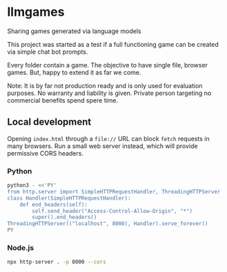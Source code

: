 # llmgames
Sharing games generated via language models 

This project was started as a test if a full functioning game can be created via simple chat bot prompts. 

Every folder contain a game. The objective to have single file, browser games. But, happy to extend it as far we come.

Note: It is by far not production ready and is only used for evaluation purposes. No warranty and liability is given. Private person targeting no commercial benefits spend spere time.

## Local development

Opening `index.html` through a `file://` URL can block `fetch` requests in many browsers. Run a small web server instead, which will provide permissive CORS headers.

### Python

```sh
python3 - <<'PY'
from http.server import SimpleHTTPRequestHandler, ThreadingHTTPServer
class Handler(SimpleHTTPRequestHandler):
    def end_headers(self):
        self.send_header("Access-Control-Allow-Origin", "*")
        super().end_headers()
ThreadingHTTPServer(("localhost", 8000), Handler).serve_forever()
PY
```

### Node.js

```sh
npx http-server . -p 8000 --cors
```
